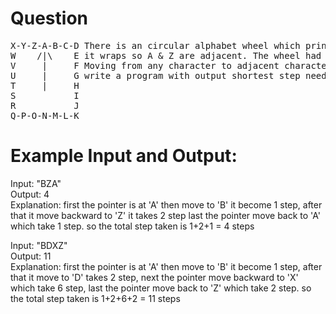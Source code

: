 # Question
<pre>
X-Y-Z-A-B-C-D There is an circular alphabet wheel which print A to Z in sequence,  
W    /|\    E it wraps so A & Z are adjacent. The wheel had a pointer that is initially at 'A' 
V     |     F Moving from any character to adjacent character in any direction takes 1 step 
U     |     G write a program with output shortest step needed to travel in any direction from given string input 
T     |     H  
S           I  
R           J
Q-P-O-N-M-L-K
</pre>
# Example Input and Output:  
Input: "BZA"  
Output: 4  
Explanation: first the pointer is at 'A' then move to 'B' it become 1 step, after that it move backward to 'Z' it takes 2 step last the pointer move back to 'A' which take 1 step. so the total step taken is 1+2+1 = 4 steps  
  
Input: "BDXZ"  
Output: 11  
Explanation: first the pointer is at 'A' then move to 'B' it become 1 step, after that it move to 'D' takes 2 step, next the pointer move backward to 'X' which take 6 step, last the pointer move back to 'Z' which take 2 step. so the total step taken is 1+2+6+2 = 11 steps  

